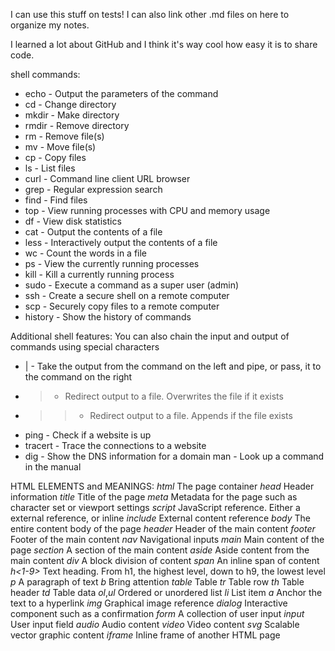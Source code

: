 I can use this stuff on tests!
I can also link other .md files on here to organize my notes.

I learned a lot about GitHub and I think it's way cool how easy it is to share code.

shell commands:
* echo - Output the parameters of the command
* cd - Change directory
* mkdir - Make directory
* rmdir - Remove directory
* rm - Remove file(s)
* mv - Move file(s)
* cp - Copy files
* ls - List files
* curl - Command line client URL browser
* grep - Regular expression search
* find - Find files
* top - View running processes with CPU and memory usage
* df - View disk statistics
* cat - Output the contents of a file
* less - Interactively output the contents of a file
* wc - Count the words in a file
* ps - View the currently running processes
* kill - Kill a currently running process
* sudo - Execute a command as a super user (admin)
* ssh - Create a secure shell on a remote computer
* scp - Securely copy files to a remote computer
* history - Show the history of commands

Additional shell features:
You can also chain the input and output of commands using special characters

* | - Take the output from the command on the left and pipe, or pass, it to the command on the right
* > - Redirect output to a file. Overwrites the file if it exists
* >> - Redirect output to a file. Appends if the file exists
* ping - Check if a website is up
* tracert - Trace the connections to a website
* dig - Show the DNS information for a domain
man - Look up a command in the manual

HTML ELEMENTS and MEANINGS:
_html_	The page container
_head_	Header information
_title_	Title of the page
_meta_	Metadata for the page such as character set or viewport settings
_script_	JavaScript reference. Either a external reference, or inline
_include_	External content reference
_body_	The entire content body of the page
_header_	Header of the main content
_footer_	Footer of the main content
_nav_	Navigational inputs
_main_	Main content of the page
_section_	A section of the main content
_aside_	Aside content from the main content
_div_	A block division of content
_span_	An inline span of content
_h<1-9>_	Text heading. From h1, the highest level, down to h9, the lowest level
_p_	A paragraph of text
_b_	Bring attention
_table_	Table
_tr_	Table row
_th_	Table header
_td_	Table data
_ol_,_ul_	Ordered or unordered list
_li_	List item
_a_	Anchor the text to a hyperlink
_img_	Graphical image reference
_dialog_	Interactive component such as a confirmation
_form_	A collection of user input
_input_	User input field
_audio_	Audio content
_video_	Video content
_svg_	Scalable vector graphic content
_iframe_	Inline frame of another HTML page

